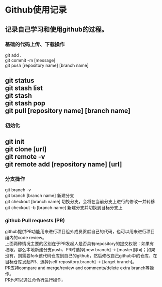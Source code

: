 # Github使用记录  
记录自己学习和使用github的过程。  
---
### 基础的代码上传、下载操作  
git add .  
git commit -m [message]  
git push [repository name] [branch name]  

git status  
git stash list  
git stash  
git stash pop  
git pull [repository name] [branch name]  
---
### 初始化  
git init  
git clone [url]  
git remote -v   
git remote add [repository name] [url]   
---
### 分支操作  
git branch -v   
git branch [branch name] 新建分支  
git checkout [branch name] 切换分支，会将在当前分支上进行的修改一并转移  
git checkout -b [branch name] 新建分支并切换到目标分支上  

### github Pull requests (PR)  
github提供PR功能用来进行项目组外成员贡献自己的代码，也可以用来进行项目组内的code review。  
上面两种情况主要的区别在于PR发起人是否具有repository的提交权限：如果有权限，那么本地新建分支push、PR时选择[new branch] -> [master]即可；如果没有，则需要fork该代码仓库到自己的github，然后修改自己github中的仓库、在目标仓库发起PR、选择[self repository.branch] -> [target branch]。  
PR支持compare and merge/review and comments/delete extra branch等操作。  
PR也可以通过命令行进行操作。  
